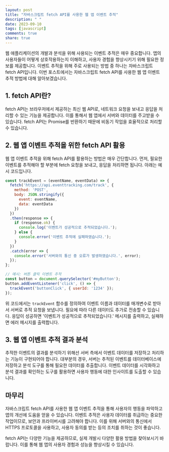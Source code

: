 ```yaml
---
layout: post
title: "자바스크립트 fetch API를 사용한 웹 앱 이벤트 추적"
description: " "
date: 2023-09-10
tags: [javascript]
comments: true
share: true
---
```


웹 애플리케이션의 개발과 분석을 위해 사용되는 이벤트 추적은 매우 중요합니다. 앱의 사용자들이 어떻게 상호작용하는지 이해하고, 사용자 경험을 향상시키기 위해 필요한 정보를 제공합니다. 이벤트 추적을 위해 주로 사용되는 방법 중 하나는 자바스크립트 fetch API입니다. 이번 포스트에서는 자바스크립트 fetch API를 사용한 웹 앱 이벤트 추적 방법에 대해 알아보겠습니다.


## 1. fetch API란?

fetch API는 브라우저에서 제공하는 최신 웹 API로, 네트워크 요청을 보내고 응답을 처리할 수 있는 기능을 제공합니다. 이를 통해서 웹 앱에서 서버와 데이터를 주고받을 수 있습니다. fetch API는 Promise를 반환하기 때문에 비동기 작업을 효율적으로 처리할 수 있습니다.

## 2. 웹 앱 이벤트 추적을 위한 fetch API 활용

웹 앱 이벤트 추적을 위해 fetch API를 활용하는 방법은 매우 간단합니다. 먼저, 필요한 이벤트를 추적해야 할 부분에 fetch 요청을 보내고, 응답을 처리하면 됩니다. 아래는 예시 코드입니다.

```javascript
const trackEvent = (eventName, eventData) => {
  fetch('https://api.eventtracking.com/track', {
    method: 'POST',
    body: JSON.stringify({
      event: eventName,
      data: eventData
    })
  })
  .then(response => {
    if (response.ok) {
      console.log('이벤트가 성공적으로 추적되었습니다.');
    } else {
      console.error('이벤트 추적에 실패하였습니다.');
    }
  })
  .catch(error => {
    console.error('서버와의 통신 중 오류가 발생하였습니다.', error);
  });
};

// 예시: 버튼 클릭 이벤트 추적
const button = document.querySelector('#myButton');
button.addEventListener('click', () => {
  trackEvent('buttonClick', { userId: '1234' });
});
```

위 코드에서는 `trackEvent` 함수를 정의하여 이벤트 이름과 데이터를 매개변수로 받아서 서버로 추적 요청을 보냅니다. 필요에 따라 다른 데이터도 추가로 전송할 수 있습니다. 응답이 성공하면 '이벤트가 성공적으로 추적되었습니다.' 메시지를 출력하고, 실패하면 에러 메시지를 출력합니다.

## 3. 웹 앱 이벤트 추적 결과 분석

추적한 이벤트의 결과를 분석하기 위해선 서버 측에서 이벤트 데이터를 저장하고 처리하는 기능이 구현되어야 합니다. 대부분의 경우, 서버는 추적된 이벤트를 데이터베이스에 저장하고 분석 도구를 통해 필요한 데이터를 추출합니다. 이벤트 데이터를 시각화하고 분석 결과를 확인하는 도구를 활용하면 사용자 행동에 대한 인사이트를 도출할 수 있습니다.

## 마무리

자바스크립트 fetch API를 사용한 웹 앱 이벤트 추적을 통해 사용자의 행동을 파악하고 앱의 개선에 도움을 얻을 수 있습니다. 이벤트 추적은 사용자 데이터를 취급하는 중요한 작업이므로, 보안과 프라이버시를 고려해야 합니다. 이를 위해 서버와의 통신에서 HTTPS 프로토콜을 사용하고, 사용자 동의를 받는 등의 조치를 취하는 것이 좋습니다.

fetch API는 다양한 기능을 제공하므로, 실제 개발시 다양한 활용 방법을 찾아보시기 바랍니다. 이를 통해 웹 앱의 사용자 경험과 성능을 향상시킬 수 있습니다.